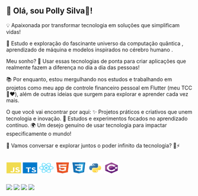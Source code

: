 
## 🌟 Olá, sou Polly Silva👋!

💡 Apaixonada por transformar tecnologia em soluções que simplificam vidas!

🌌 Estudo e exploração do fascinante universo da computação quântica , aprendizado de máquina e modelos inspirados no cérebro humano . 

Meu sonho? 🌈 Usar essas tecnologias de ponta para criar aplicações que realmente fazem a diferença no dia a dia das pessoas!

📚 Por enquanto, estou mergulhando nos estudos e trabalhando em projetos como meu app de controle financeiro pessoal em Flutter (meu TCC 💸❤️), além de outras ideias que surgem para explorar e aprender cada vez mais.

O que você vai encontrar por aqui:
✨ Projetos práticos e criativos que unem tecnologia e inovação.
🔬 Estudos e experimentos focados no aprendizado contínuo.
🌍 Um desejo genuíno de usar tecnologia para impactar especificamente o mundo!

💬 Vamos conversar e explorar juntos o poder infinito da tecnologia?  🚀⚡


<div style="display: inline_block"><br>
  <img align="center" alt="Polly-Js" height="30" width="40" src="https://raw.githubusercontent.com/devicons/devicon/master/icons/javascript/javascript-plain.svg">
  <img align="center" alt="Polly-Ts" height="30" width="40" src="https://raw.githubusercontent.com/devicons/devicon/master/icons/typescript/typescript-plain.svg">
  <img align="center" alt="Polly-React" height="30" width="40" src="https://raw.githubusercontent.com/devicons/devicon/master/icons/react/react-original.svg">
  <img align="center" alt="Polly-HTML" height="30" width="40" src="https://raw.githubusercontent.com/devicons/devicon/master/icons/html5/html5-original.svg">
  <img align="center" alt="Polly-CSS" height="30" width="40" src="https://raw.githubusercontent.com/devicons/devicon/master/icons/css3/css3-original.svg">
  <img align="center" alt="Polly-Python" height="30" width="40" src="https://raw.githubusercontent.com/devicons/devicon/master/icons/python/python-original.svg">
  <img align="center" alt="Polly-Csharp" height="30" width="40" src="https://raw.githubusercontent.com/devicons/devicon/master/icons/csharp/csharp-original.svg">
</div>
  
  ##
 
<div> 
 
 <a href="https://www.twitch.tv/pollyiiin" target="_blank"><img src="https://img.shields.io/badge/Twitch-9146FF?style=for-the-badge&logo=twitch&logoColor=white" target="_blank"></a>
 <a href="https://discord.com/polly09767" target="_blank"><img src="https://img.shields.io/badge/Discord-7289DA?style=for-the-badge&logo=discord&logoColor=white" target="_blank"></a> 
  <a href = "mailto:pollyanerodriguesfernandes@gmail.com"><img src="https://img.shields.io/badge/-Gmail-%23333?style=for-the-badge&logo=gmail&logoColor=white" target="_blank"></a>
  <a href="https://www.linkedin.com/in/pollyrfs/" target="_blank"><img src="https://img.shields.io/badge/-LinkedIn-%230077B5?style=for-the-badge&logo=linkedin&logoColor=white" target="_blank"></a> 
  
</div>



